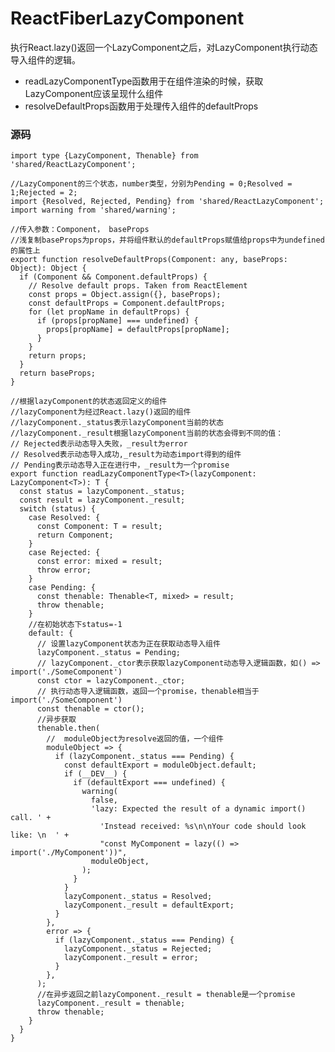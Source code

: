 # ReactFiberLazyComponent #
执行React.lazy()返回一个LazyComponent之后，对LazyComponent执行动态导入组件的逻辑。

- readLazyComponentType函数用于在组件渲染的时候，获取LazyComponent应该呈现什么组件
- resolveDefaultProps函数用于处理传入组件的defaultProps

### 源码 ###
	
	import type {LazyComponent, Thenable} from 'shared/ReactLazyComponent';
	
	//LazyComponent的三个状态，number类型，分别为Pending = 0;Resolved = 1;Rejected = 2;
	import {Resolved, Rejected, Pending} from 'shared/ReactLazyComponent';
	import warning from 'shared/warning';
	
	//传入参数：Component， baseProps
	//浅复制baseProps为props，并将组件默认的defaultProps赋值给props中为undefined的属性上
	export function resolveDefaultProps(Component: any, baseProps: Object): Object {
	  if (Component && Component.defaultProps) {
	    // Resolve default props. Taken from ReactElement
	    const props = Object.assign({}, baseProps);
	    const defaultProps = Component.defaultProps;
	    for (let propName in defaultProps) {
	      if (props[propName] === undefined) {
	        props[propName] = defaultProps[propName];
	      }
	    }
	    return props;
	  }
	  return baseProps;
	}
	
	//根据lazyComponent的状态返回定义的组件
	//lazyComponent为经过React.lazy()返回的组件
	//lazyComponent._status表示lazyComponent当前的状态
	//lazyComponent._result根据lazyComponent当前的状态会得到不同的值：
	// Rejected表示动态导入失败，_result为error
	// Resolved表示动态导入成功,_result为动态import得到的组件
	// Pending表示动态导入正在进行中，_result为一个promise
	export function readLazyComponentType<T>(lazyComponent: LazyComponent<T>): T {
	  const status = lazyComponent._status;
	  const result = lazyComponent._result;
	  switch (status) {
	    case Resolved: {
	      const Component: T = result;
	      return Component;
	    }
	    case Rejected: {
	      const error: mixed = result;
	      throw error;
	    }
	    case Pending: {
	      const thenable: Thenable<T, mixed> = result;
	      throw thenable;
	    }
	    //在初始状态下status=-1
	    default: {
	      // 设置lazyComponent状态为正在获取动态导入组件
	      lazyComponent._status = Pending;
	      // lazyComponent._ctor表示获取lazyComponent动态导入逻辑函数，如() => import('./SomeComponent')
	      const ctor = lazyComponent._ctor;
	      // 执行动态导入逻辑函数，返回一个promise，thenable相当于import('./SomeComponent')
	      const thenable = ctor();
	      //异步获取
	      thenable.then(
	        //  moduleObject为resolve返回的值，一个组件
	        moduleObject => {
	          if (lazyComponent._status === Pending) {
	            const defaultExport = moduleObject.default;
	            if (__DEV__) {
	              if (defaultExport === undefined) {
	                warning(
	                  false,
	                  'lazy: Expected the result of a dynamic import() call. ' +
	                    'Instead received: %s\n\nYour code should look like: \n  ' +
	                    "const MyComponent = lazy(() => import('./MyComponent'))",
	                  moduleObject,
	                );
	              }
	            }
	            lazyComponent._status = Resolved;
	            lazyComponent._result = defaultExport;
	          }
	        },
	        error => {
	          if (lazyComponent._status === Pending) {
	            lazyComponent._status = Rejected;
	            lazyComponent._result = error;
	          }
	        },
	      );
	      //在异步返回之前lazyComponent._result = thenable是一个promise
	      lazyComponent._result = thenable;
	      throw thenable;
	    }
	  }
	}